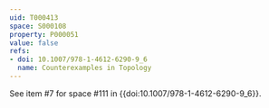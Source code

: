 ```yaml
---
uid: T000413
space: S000108
property: P000051
value: false
refs:
- doi: 10.1007/978-1-4612-6290-9_6
  name: Counterexamples in Topology
---
```


See item #7 for space #111 in {{doi:10.1007/978-1-4612-6290-9_6}}.
